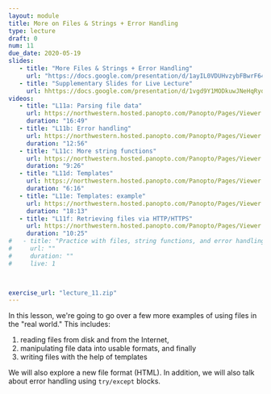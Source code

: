 ```yaml
---
layout: module
title: More on Files & Strings + Error Handling
type: lecture
draft: 0
num: 11
due_date: 2020-05-19
slides: 
   - title: "More Files & Strings + Error Handling"
     url: "https://docs.google.com/presentation/d/1ayIL0VDUHvzybFBwrF64gFA4BOJ5q6SKLm7qY-6WtzM/edit?usp=sharing"
   - title: "Supplementary Slides for Live Lecture"
     url: hhttps://docs.google.com/presentation/d/1vgd9Y1MODkuwJNeHqRydzNOZeIvOWM8nKuEWEfgsza8/edit?usp=sharing
videos:
   - title: "L11a: Parsing file data"
     url: https://northwestern.hosted.panopto.com/Panopto/Pages/Viewer.aspx?id=c1cae01e-9a5d-445e-b399-abbf01241b59
     duration: "16:49"
   - title: "L11b: Error handling"
     url: https://northwestern.hosted.panopto.com/Panopto/Pages/Viewer.aspx?id=6836e9ee-3cdf-4ee6-b44a-abbf0128d9de
     duration: "12:56"
   - title: "L11c: More string functions"
     url: https://northwestern.hosted.panopto.com/Panopto/Pages/Viewer.aspx?id=baaef20e-a134-449c-9095-abbf012c91cf
     duration: "9:26"
   - title: "L11d: Templates"
     url: https://northwestern.hosted.panopto.com/Panopto/Pages/Viewer.aspx?id=49c9ef09-fba1-4e23-bec9-abbf012f6808
     duration: "6:16"
   - title: "L11e: Templates: example"
     url: https://northwestern.hosted.panopto.com/Panopto/Pages/Viewer.aspx?id=1ee3b67b-a1b3-49b9-9cd2-abbf01316edc
     duration: "18:13"
   - title: "L11f: Retrieving files via HTTP/HTTPS"
     url: https://northwestern.hosted.panopto.com/Panopto/Pages/Viewer.aspx?id=cb72d17f-a93e-466d-b1de-abbf0136b2ee
     duration: "10:25"
#   - title: "Practice with files, string functions, and error handling"
#     url: ""
#     duration: ""
#     live: 1
    


exercise_url: "lecture_11.zip"
---
```


In this lesson, we're going to go over a few more examples of using files in the "real world." This includes:
1. reading files from disk and from the Internet,
2. manipulating file data into usable formats, and finally
3. writing files with the help of templates

We will also explore a new file format (HTML). In addition, we will also talk about error handling using `try/except` blocks.